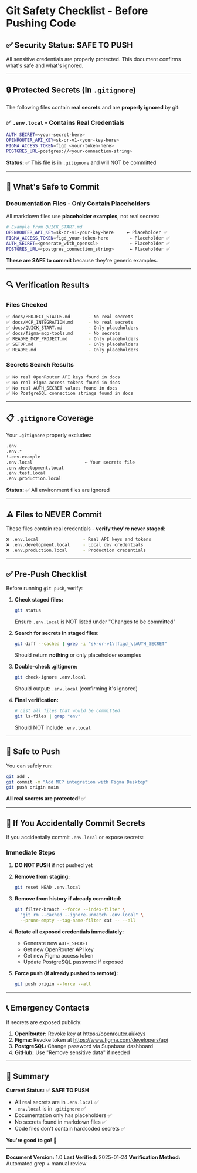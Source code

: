 # Git Safety Checklist - Before Pushing Code

## ✅ Security Status: SAFE TO PUSH

All sensitive credentials are properly protected. This document confirms what's safe and what's ignored.

---

## 🔒 Protected Secrets (In `.gitignore`)

The following files contain **real secrets** and are **properly ignored** by git:

### ✅ `.env.local` - Contains Real Credentials
```bash
AUTH_SECRET=<your-secret-here>
OPENROUTER_API_KEY=sk-or-v1-<your-key-here>
FIGMA_ACCESS_TOKEN=figd_<your-token-here>
POSTGRES_URL=postgres://<your-connection-string>
```

**Status:** ✅ This file is in `.gitignore` and will NOT be committed

---

## 📄 What's Safe to Commit

### Documentation Files - Only Contain Placeholders
All markdown files use **placeholder examples**, not real secrets:

```bash
# Example from QUICK_START.md
OPENROUTER_API_KEY=sk-or-v1-your-key-here     ← Placeholder ✅
FIGMA_ACCESS_TOKEN=figd_your-token-here        ← Placeholder ✅
AUTH_SECRET=<generate_with_openssl>            ← Placeholder ✅
POSTGRES_URL=<postgres_connection_string>      ← Placeholder ✅
```

**These are SAFE to commit** because they're generic examples.

---

## 🔍 Verification Results

### Files Checked
```bash
✅ docs/PROJECT_STATUS.md       - No real secrets
✅ docs/MCP_INTEGRATION.md      - No real secrets
✅ docs/QUICK_START.md          - Only placeholders
✅ docs/figma-mcp-tools.md      - No secrets
✅ README_MCP_PROJECT.md        - Only placeholders
✅ SETUP.md                     - Only placeholders
✅ README.md                    - Only placeholders
```

### Secrets Search Results
```bash
✅ No real OpenRouter API keys found in docs
✅ No real Figma access tokens found in docs
✅ No real AUTH_SECRET values found in docs
✅ No PostgreSQL connection strings found in docs
```

---

## 📋 `.gitignore` Coverage

Your `.gitignore` properly excludes:

```bash
.env
.env.*
!.env.example
.env.local                    ← Your secrets file
.env.development.local
.env.test.local
.env.production.local
```

**Status:** ✅ All environment files are ignored

---

## ⚠️ Files to NEVER Commit

These files contain real credentials - **verify they're never staged**:

```bash
❌ .env.local                 - Real API keys and tokens
❌ .env.development.local     - Local dev credentials
❌ .env.production.local      - Production credentials
```

---

## ✅ Pre-Push Checklist

Before running `git push`, verify:

1. **Check staged files:**
   ```bash
   git status
   ```

   Ensure `.env.local` is NOT listed under "Changes to be committed"

2. **Search for secrets in staged files:**
   ```bash
   git diff --cached | grep -i "sk-or-v1\|figd_\|AUTH_SECRET"
   ```

   Should return **nothing** or only placeholder examples

3. **Double-check .gitignore:**
   ```bash
   git check-ignore .env.local
   ```

   Should output: `.env.local` (confirming it's ignored)

4. **Final verification:**
   ```bash
   # List all files that would be committed
   git ls-files | grep "env"
   ```

   Should NOT include `.env.local`

---

## 🚀 Safe to Push

You can safely run:

```bash
git add .
git commit -m "Add MCP integration with Figma Desktop"
git push origin main
```

**All real secrets are protected!** ✅

---

## 🔧 If You Accidentally Commit Secrets

If you accidentally commit `.env.local` or expose secrets:

### Immediate Steps

1. **DO NOT PUSH** if not pushed yet
2. **Remove from staging:**
   ```bash
   git reset HEAD .env.local
   ```

3. **Remove from history if already committed:**
   ```bash
   git filter-branch --force --index-filter \
     "git rm --cached --ignore-unmatch .env.local" \
     --prune-empty --tag-name-filter cat -- --all
   ```

4. **Rotate all exposed credentials immediately:**
   - Generate new `AUTH_SECRET`
   - Get new OpenRouter API key
   - Get new Figma access token
   - Update PostgreSQL password if exposed

5. **Force push (if already pushed to remote):**
   ```bash
   git push origin --force --all
   ```

---

## 📞 Emergency Contacts

If secrets are exposed publicly:

1. **OpenRouter:** Revoke key at https://openrouter.ai/keys
2. **Figma:** Revoke token at https://www.figma.com/developers/api
3. **PostgreSQL:** Change password via Supabase dashboard
4. **GitHub:** Use "Remove sensitive data" if needed

---

## 📝 Summary

**Current Status:** ✅ **SAFE TO PUSH**

- All real secrets are in `.env.local` ✅
- `.env.local` is in `.gitignore` ✅
- Documentation only has placeholders ✅
- No secrets found in markdown files ✅
- Code files don't contain hardcoded secrets ✅

**You're good to go!** 🚀

---

**Document Version:** 1.0
**Last Verified:** 2025-01-24
**Verification Method:** Automated grep + manual review
